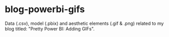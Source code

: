 # blog-powerbi-gifs

Data (.csv), model (.pbix) and aesthetic elements (.gif & .png) related to my blog titled: "Pretty Power BI: Adding GIFs".
